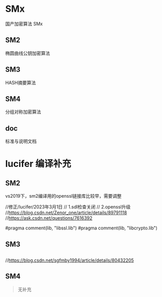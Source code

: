 # SMx
国产加密算法 SMx 
## SM2
椭圆曲线公钥加密算法
## SM3
HASH摘要算法
## SM4
分组对称加密算法
## doc
标准与说明文档


# lucifer 编译补充
## SM2

vs2019下，sm2编译用的openssl链接库比较早，需要调整

//修正/lucifer/2023年3月1日
// 1.sdl检查关闭
// 2.openssl升级
//https://blog.csdn.net/Zenor_one/article/details/89791118
//https://ask.csdn.net/questions/7616392

#pragma comment(lib, "libssl.lib")
#pragma comment(lib, "libcrypto.lib")

## SM3
##
//https://blog.csdn.net/sgfmby1994/article/details/80432205

## SM4

>无补充
